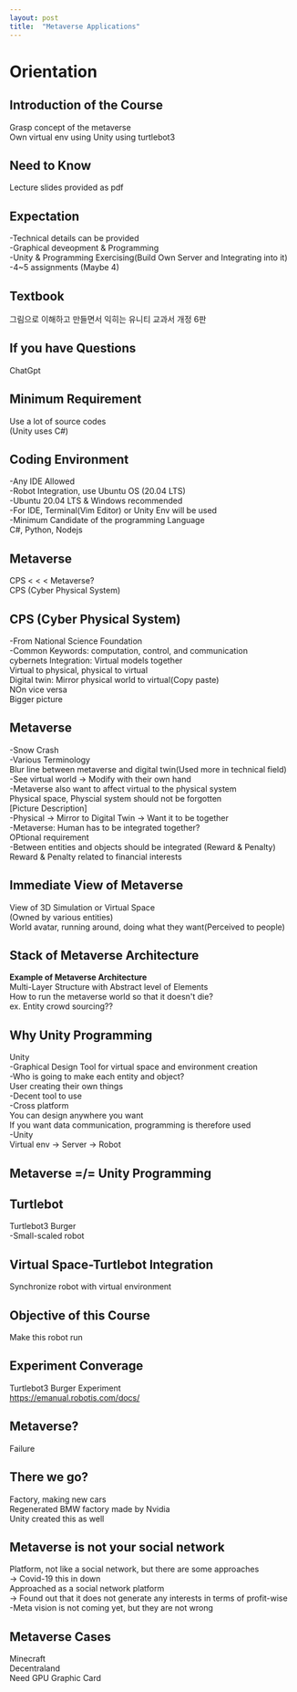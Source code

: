 ```yaml
---
layout: post
title:  "Metaverse Applications"
---
```


# Orientation
## Introduction of the Course
Grasp concept of the metaverse <br/>
Own virtual env using Unity using turtlebot3 <br/>
## Need to Know
Lecture slides provided as pdf <br/>
## Expectation
-Technical details can be provided <br/>
-Graphical deveopment & Programming <br/>
-Unity & Programming Exercising(Build Own Server and Integrating into it) <br/>
-4~5 assignments (Maybe 4) <br/>
## Textbook
그림으로 이해하고 만들면서 익히는 유니티 교과서 개정 6판 <br/>
## If you have Questions
ChatGpt <br/>
## Minimum Requirement
Use a lot of source codes <br/>
(Unity uses C#) <br/>

## Coding Environment
-Any IDE Allowed <br/>
-Robot Integration, use Ubuntu OS (20.04 LTS) <br/>
-Ubuntu 20.04 LTS & Windows recommended <br/>
-For IDE, Terminal(Vim Editor) or Unity Env will be used <br/>
-Minimum Candidate of the programming Language <br/>
C#, Python, Nodejs <br/>

## Metaverse
CPS < < < Metaverse? <br/>
CPS (Cyber Physical System) <br/>

## CPS (Cyber Physical System)
-From National Science Foundation <br/>
-Common Keywords: computation, control, and communication <br/>
cybernets
Integration: Virtual models together <br/>
Virtual to physical, physical to virtual <Br/>
Digital twin: 
Mirror physical world to virtual(Copy paste) <br/>
NOn vice versa <br/>
Bigger picture <br/>

## Metaverse
-Snow Crash <br/>
-Various Terminology <br/>
Blur line between metaverse and digital twin(Used more in technical field) <br/>
-See virtual world -> Modify with their own hand <br/>
-Metaverse also want to affect virtual to the physical system <br/>
Physical space, Physcial system should not be forgotten <br/>
[Picture Description] <br/>
-Physical -> Mirror to Digital Twin -> Want it to be together <br/>
-Metaverse: Human has to be integrated together? <br/>
OPtional requirement <br/>
-Between entities and objects should be integrated (Reward & Penalty) <br/>
Reward & Penalty related to financial interests <br/>

## Immediate View of Metaverse
View of 3D Simulation or Virtual Space <br/>
(Owned by various entities) <br/>
World avatar, running around, doing what they want(Perceived to people) <br/>

## Stack of Metaverse Architecture
**Example of Metaverse Architecture** <br/>
Multi-Layer Structure with Abstract level of Elements <br/>
How to run the metaverse world so that it doesn't die? <br/>
ex. Entity crowd sourcing?? <br/>

## Why Unity Programming
Unity <br/>
-Graphical Design Tool for virtual space and environment creation <br/>
-Who is going to make each entity and object? <br/>
User creating their own things <br/>
-Decent tool to use <br/>
-Cross platform <br/>
You can design anywhere you want <br/>
If you want data communication, programming is therefore used <br/>
-Unity <br/>
Virtual env -> Server -> Robot <br/>

## Metaverse =/= Unity Programming 

## Turtlebot
Turtlebot3 Burger <br/>
-Small-scaled robot <br/>

## Virtual Space-Turtlebot Integration
Synchronize robot with virtual environment <br/>

## Objective of this Course
Make this robot run <br/>

## Experiment Converage
Turtlebot3 Burger Experiment <br/>
https://emanual.robotis.com/docs/ <br/>

## Metaverse?
Failure <br/>

## There we go? 
Factory, making new cars <br/>
Regenerated BMW factory made by Nvidia <br/>
Unity created this as well <br/>

## Metaverse is not your social network 
Platform, not like a social network, but there are some approaches <br/>
-> Covid-19 this in down <br/>
Approached as a social network platform <br/>
-> Found out that it does not generate any interests in terms of profit-wise <br/>
-Meta vision is not coming yet, but they are not wrong <br/>

## Metaverse Cases
Minecraft <br/>
Decentraland <br/>
Need GPU Graphic Card <br/>
